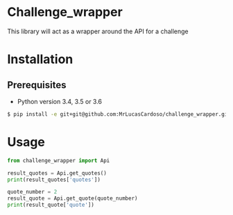 # Challenge_wrapper
This library will act as a wrapper around the API for a challenge

# Installation

## Prerequisites

- Python version 3.4, 3.5 or 3.6

```bash
$ pip install -e git+git@github.com:MrLucasCardoso/challenge_wrapper.git#egg=challenge_wrapper
```

# Usage

```python
from challenge_wrapper import Api

result_quotes = Api.get_quotes()
print(result_quotes['quotes'])

quote_number = 2
result_quote = Api.get_quote(quote_number)
print(result_quote['quote'])
```

